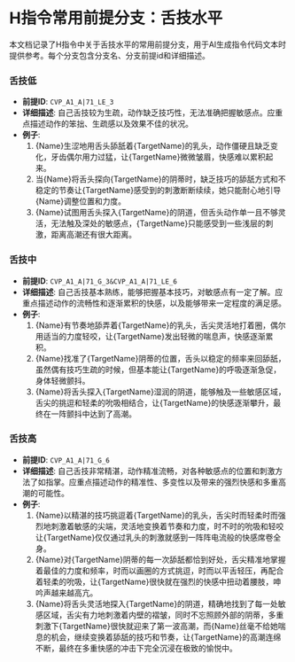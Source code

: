 # H指令常用前提分支：舌技水平

本文档记录了H指令中关于舌技水平的常用前提分支，用于AI生成指令代码文本时提供参考。每个分支包含分支名、分支前提id和详细描述。

### 舌技低
- **前提ID**: `CVP_A1_A|71_LE_3`
- **详细描述**: 自己舌技较为生疏，动作缺乏技巧性，无法准确把握敏感点。应重点描述动作的笨拙、生疏感以及效果不佳的状况。
- **例子**:
  1. {Name}生涩地用舌头舔舐着{TargetName}的乳头，动作僵硬且缺乏变化，牙齿偶尔用力过猛，让{TargetName}微微皱眉，快感难以累积起来。
  2. 当{Name}将舌头探向{TargetName}的阴蒂时，缺乏技巧的舔舐方式和不稳定的节奏让{TargetName}感受到的刺激断断续续，她只能耐心地引导{Name}调整位置和力度。
  3. {Name}试图用舌头探入{TargetName}的阴道，但舌头动作单一且不够灵活，无法触及深处的敏感点，{TargetName}只能感受到一些浅层的刺激，距离高潮还有很大距离。

### 舌技中
- **前提ID**: `CVP_A1_A|71_G_3&CVP_A1_A|71_LE_6`
- **详细描述**: 自己舌技基本熟练，能够把握基本技巧，对敏感点有一定了解。应重点描述动作的流畅性和逐渐累积的快感，以及能够带来一定程度的满足感。
- **例子**:
  1. {Name}有节奏地舔弄着{TargetName}的乳头，舌尖灵活地打着圈，偶尔用适当的力度轻咬，让{TargetName}发出轻微的喘息声，快感逐渐累积。
  2. {Name}找准了{TargetName}阴蒂的位置，舌头以稳定的频率来回舔舐，虽然偶有技巧生疏的时候，但基本能让{TargetName}的呼吸逐渐急促，身体轻微颤抖。
  3. {Name}将舌头探入{TargetName}湿润的阴道，能够触及一些敏感区域，舌尖的挑逗和轻柔的吮吸相结合，让{TargetName}的快感逐渐攀升，最终在一阵颤抖中达到了高潮。

### 舌技高
- **前提ID**: `CVP_A1_A|71_G_6`
- **详细描述**: 自己舌技非常精湛，动作精准流畅，对各种敏感点的位置和刺激方法了如指掌。应重点描述动作的精准性、多变性以及带来的强烈快感和多重高潮的可能性。
- **例子**:
  1. {Name}以精湛的技巧挑逗着{TargetName}的乳头，舌尖时而轻柔时而强烈地刺激着敏感的尖端，灵活地变换着节奏和力度，时不时的吮吸和轻咬让{TargetName}仅仅通过乳头的刺激就感到一阵阵电流般的快感席卷全身。
  2. {Name}对{TargetName}阴蒂的每一次舔舐都恰到好处，舌尖精准地掌握着最佳的力度和频率，时而以画圈的方式挑逗，时而以平舌轻压，再配合着轻柔的吮吸，让{TargetName}很快就在强烈的快感中扭动着腰肢，呻吟声越来越高亢。
  3. {Name}将舌头灵活地探入{TargetName}的阴道，精确地找到了每一处敏感区域，舌尖有力地刺激着内壁的褶皱，同时不忘照顾外部的阴蒂，多重刺激下{TargetName}很快就迎来了第一波高潮，而{Name}丝毫不给她喘息的机会，继续变换着舔舐的技巧和节奏，让{TargetName}的高潮连绵不断，最终在多重快感的冲击下完全沉浸在极致的愉悦中。